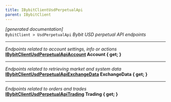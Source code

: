 ```yaml
---
title: IBybitClientUsdPerpetualApi
parent: IBybitClient
---
```

*[generated documentation]*  
`BybitClient > UsdPerpetualApi`
*Bybit USD perpetual API endpoints*
  
***
*Endpoints related to account settings, info or actions*  
**[IBybitClientUsdPerpetualApiAccount](IBybitClientUsdPerpetualApiAccount.md) Account { get; }**  
***
*Endpoints related to retrieving market and system data*  
**[IBybitClientUsdPerpetualApiExchangeData](IBybitClientUsdPerpetualApiExchangeData.md) ExchangeData { get; }**  
***
*Endpoints related to orders and trades*  
**[IBybitClientUsdPerpetualApiTrading](IBybitClientUsdPerpetualApiTrading.md) Trading { get; }**  
